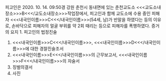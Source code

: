 피고인은 2020. 10. 14. 09:50경 강원 춘천시 동내면에 있는 춘천교도소 <<<교도소내장소>>>B<<</교도소내장소>>>작업장에서, 피고인과 함께 교도소에 수용 중인 피해자 <<<내국인이름>>>C<<</내국인이름>>>(54세, 남)가 반말을 하였다는 등의 이유로, 손바닥으로 피해자의 얼굴 부위를 약 2회 때리는 등으로 피해자를 폭행하였다.
증거의 요지 1. 피고인의 법정진술
1. <<<내국인이름>>>C<<</내국인이름>>>, <<<내국인이름>>>D<<</내국인이름>>>에 대한 경찰진술조서
1. <<<내국인이름>>>E<<</내국인이름>>>의 근무보고서, <<<내국인이름>>>F<<</내국인이름>>>의 자술서
1. 징벌의결서
1. 사진
